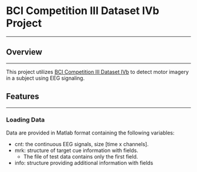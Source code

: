 # BCI Competition III Dataset IVb Project
___
## Overview
___
This project utilizes  [BCI Competition III Dataset IVb](https://www.bbci.de/competition/iii/desc_IVb.html)
to detect motor imagery in a subject using EEG signaling.

## Features
___ 
### Loading Data
Data are provided in Matlab format containing the following variables:
- cnt: the continuous EEG signals, size [time x channels].
- mrk: structure of target cue information with fields.
  - The file of test data contains only the first field.
- info: structure providing additional information with fields 



